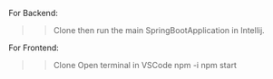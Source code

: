 For Backend:

> > Clone then run the main SpringBootApplication in Intellij.

For Frontend:

> > Clone
> > Open terminal in VSCode
> > npm -i
> > npm start

